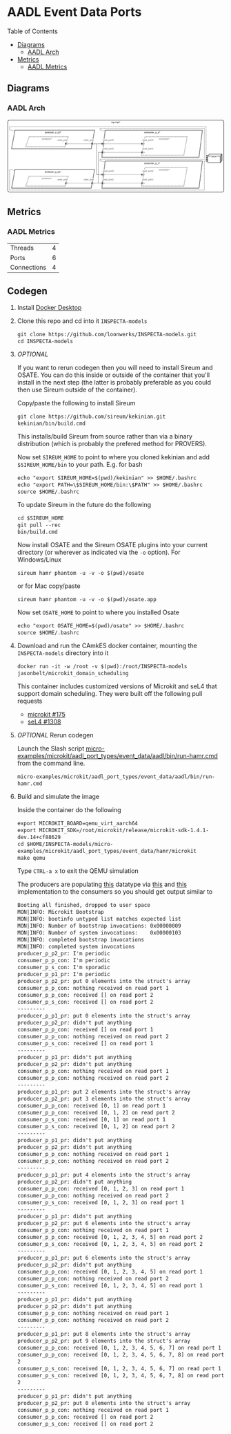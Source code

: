 # AADL Event Data Ports

 Table of Contents
  * [Diagrams](#diagrams)
    * [AADL Arch](#aadl-arch)
  * [Metrics](#metrics)
    * [AADL Metrics](#aadl-metrics)

## Diagrams
### AADL Arch
![AADL Arch](aadl/diagrams/arch.svg)

## Metrics
### AADL Metrics
| | |
|--|--|
|Threads|4|
|Ports|6|
|Connections|4|


## Codegen

1. Install [Docker Desktop](https://www.docker.com/products/docker-desktop/)

1. Clone this repo and cd into it ``INSPECTA-models``

   ```
   git clone https://github.com/loonwerks/INSPECTA-models.git
   cd INSPECTA-models
   ```

1. *OPTIONAL*

    If you want to rerun codegen then you will need to install Sireum
    and OSATE.  You can do this inside or outside of the container that you'll install in the next step (the latter is probably preferable as you could then use Sireum outside of the container).

    Copy/paste the following to install Sireum
    ```
    git clone https://github.com/sireum/kekinian.git
    kekinian/bin/build.cmd
    ```

    This installs/build Sireum from source rather than via a binary distribution (which is probably the prefered method for PROVERS).  

    Now set ``SIREUM_HOME`` to point to where you cloned kekinian and add ``$SIREUM_HOME/bin`` to your path.  E.g. for bash

    ```
    echo "export SIREUM_HOME=$(pwd)/kekinian" >> $HOME/.bashrc
    echo "export PATH=\$SIREUM_HOME/bin:\$PATH" >> $HOME/.bashrc
    source $HOME/.bashrc
    ```

    To update Sireum in the future do the following
    ```
    cd $SIREUM_HOME
    git pull --rec
    bin/build.cmd
    ```


    Now install OSATE and the Sireum OSATE plugins into your current directory (or wherever as indicated via the ``-o`` option).  For Windows/Linux 

    ```
    sireum hamr phantom -u -v -o $(pwd)/osate
    ```

    or for Mac copy/paste
    ```
    sireum hamr phantom -u -v -o $(pwd)/osate.app
    ```

    Now set ``OSATE_HOME`` to point to where you installed Osate

    ```
    echo "export OSATE_HOME=$(pwd)/osate" >> $HOME/.bashrc
    source $HOME/.bashrc
    ```

1. Download and run the CAmkES docker container, mounting the ``INSPECTA-models`` directory into it

   ```
   docker run -it -w /root -v $(pwd):/root/INSPECTA-models jasonbelt/microkit_domain_scheduling
   ```

   This container includes customized versions of Microkit and seL4 that support domain scheduling.  They were built off the following pull requests

   - [microkit #175](https://github.com/seL4/microkit/pull/175)
   - [seL4 #1308](https://github.com/seL4/seL4/pull/1308)

1. *OPTIONAL* Rerun codegen
   
    Launch the Slash script [micro-examples/microkit/aadl_port_types/event_data/aadl/bin/run-hamr.cmd](aadl/bin/run-hamr.cmd) from the command line.  

   ```
   micro-examples/microkit/aadl_port_types/event_data/aadl/bin/run-hamr.cmd
   ```

1. Build and simulate the image

    Inside the container do the following

    ```
    export MICROKIT_BOARD=qemu_virt_aarch64
    export MICROKIT_SDK=/root/microkit/release/microkit-sdk-1.4.1-dev.14+cf88629
    cd $HOME/INSPECTA-models/micro-examples/microkit/aadl_port_types/event_data/hamr/microkit
    make qemu
    ```

    Type ``CTRL-a x`` to exit the QEMU simulation

    The producers are populating [this](aadl/event_data_2_prod_2_cons.aadl#L25-L29) datatype via [this](hamr/microkit/components/producer_p_p1_producer/src/producer_p_p1_producer_user.c#L10-L24) and [this](hamr/microkit/components/producer_p_p2_producer/src/producer_p_p2_producer_user.c#L10-L23) implementation to the consumers so you should get output similar to

    ```
    Booting all finished, dropped to user space
    MON|INFO: Microkit Bootstrap
    MON|INFO: bootinfo untyped list matches expected list
    MON|INFO: Number of bootstrap invocations: 0x00000009
    MON|INFO: Number of system invocations:    0x00000103
    MON|INFO: completed bootstrap invocations
    MON|INFO: completed system invocations
    producer_p_p2_pr: I'm periodic
    consumer_p_p_con: I'm periodic
    consumer_p_s_con: I'm sporadic
    producer_p_p1_pr: I'm periodic
    producer_p_p2_pr: put 0 elements into the struct's array
    consumer_p_p_con: nothing received on read port 1
    consumer_p_p_con: received [] on read port 2
    consumer_p_s_con: received [] on read port 2
    ---------
    producer_p_p1_pr: put 0 elements into the struct's array
    producer_p_p2_pr: didn't put anything
    consumer_p_p_con: received [] on read port 1
    consumer_p_p_con: nothing received on read port 2
    consumer_p_s_con: received [] on read port 1
    ---------
    producer_p_p1_pr: didn't put anything
    producer_p_p2_pr: didn't put anything
    consumer_p_p_con: nothing received on read port 1
    consumer_p_p_con: nothing received on read port 2
    ---------
    producer_p_p1_pr: put 2 elements into the struct's array
    producer_p_p2_pr: put 3 elements into the struct's array
    consumer_p_p_con: received [0, 1] on read port 1
    consumer_p_p_con: received [0, 1, 2] on read port 2
    consumer_p_s_con: received [0, 1] on read port 1
    consumer_p_s_con: received [0, 1, 2] on read port 2
    ---------
    producer_p_p1_pr: didn't put anything
    producer_p_p2_pr: didn't put anything
    consumer_p_p_con: nothing received on read port 1
    consumer_p_p_con: nothing received on read port 2
    ---------
    producer_p_p1_pr: put 4 elements into the struct's array
    producer_p_p2_pr: didn't put anything
    consumer_p_p_con: received [0, 1, 2, 3] on read port 1
    consumer_p_p_con: nothing received on read port 2
    consumer_p_s_con: received [0, 1, 2, 3] on read port 1
    ---------
    producer_p_p1_pr: didn't put anything
    producer_p_p2_pr: put 6 elements into the struct's array
    consumer_p_p_con: nothing received on read port 1
    consumer_p_p_con: received [0, 1, 2, 3, 4, 5] on read port 2
    consumer_p_s_con: received [0, 1, 2, 3, 4, 5] on read port 2
    ---------
    producer_p_p1_pr: put 6 elements into the struct's array
    producer_p_p2_pr: didn't put anything
    consumer_p_p_con: received [0, 1, 2, 3, 4, 5] on read port 1
    consumer_p_p_con: nothing received on read port 2
    consumer_p_s_con: received [0, 1, 2, 3, 4, 5] on read port 1
    ---------
    producer_p_p1_pr: didn't put anything
    producer_p_p2_pr: didn't put anything
    consumer_p_p_con: nothing received on read port 1
    consumer_p_p_con: nothing received on read port 2
    ---------
    producer_p_p1_pr: put 8 elements into the struct's array
    producer_p_p2_pr: put 9 elements into the struct's array
    consumer_p_p_con: received [0, 1, 2, 3, 4, 5, 6, 7] on read port 1
    consumer_p_p_con: received [0, 1, 2, 3, 4, 5, 6, 7, 8] on read port 2
    consumer_p_s_con: received [0, 1, 2, 3, 4, 5, 6, 7] on read port 1
    consumer_p_s_con: received [0, 1, 2, 3, 4, 5, 6, 7, 8] on read port 2
    ---------
    producer_p_p1_pr: didn't put anything
    producer_p_p2_pr: put 0 elements into the struct's array
    consumer_p_p_con: nothing received on read port 1
    consumer_p_p_con: received [] on read port 2
    consumer_p_s_con: received [] on read port 2
    ```